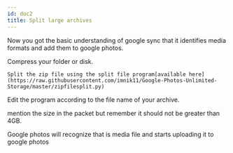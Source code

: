 ```yaml
---
id: doc2
title: Split large archives
---
```


<!-- This is a link to [another document.](doc3.md)  
This is a link to an [external page.](http://www.example.com) -->

Now you got the basic understanding of google sync that it identifies media formats and add them to google photos.

Compress your folder or disk.
```
Split the zip file using the split file program[available here](https://raw.githubusercontent.com/imnik11/Google-Photos-Unlimited-Storage/master/zipfilesplit.py)
```
Edit the program according to the file name of your archive.

mention the size in the packet but remember it should not be greater than 4GB.

Google photos will recognize that is media file and starts uploading it to google photos